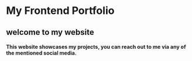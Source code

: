 # My Frontend Portfolio
## welcome to my website
#### This website showcases my projects, you can reach out to me via any of the mentioned social media.